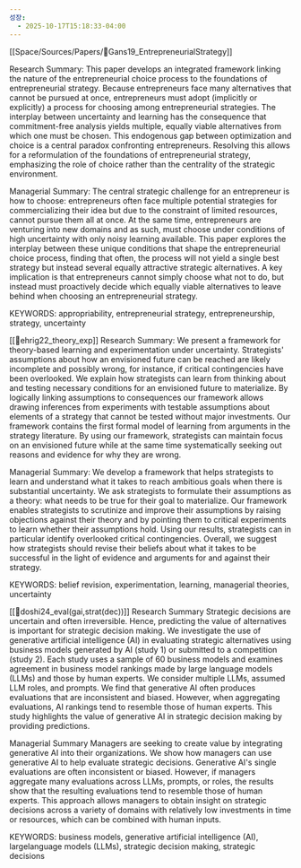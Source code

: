 ```yaml
---
성장:
  - 2025-10-17T15:18:33-04:00
---
```

 [[Space/Sources/Papers/📜Gans19_EntrepreneurialStrategy]]

Research Summary: This paper develops an integrated framework linking the nature of the entrepreneurial choice process to the foundations of entrepreneurial strategy. Because entrepreneurs face many alternatives that cannot be pursued at once, entrepreneurs must adopt (implicitly or explicitly) a process for choosing among entrepreneurial strategies. The interplay between uncertainty and learning has the consequence that commitment-free analysis yields multiple, equally viable alternatives from which one must be chosen. This endogenous gap between optimization and choice is a central paradox confronting entrepreneurs. Resolving this allows for a reformulation of the foundations of entrepreneurial strategy, emphasizing the role of choice rather than the centrality of the strategic environment.

Managerial Summary: The central strategic challenge for an entrepreneur is how to choose: entrepreneurs often face multiple potential strategies for commercializing their idea but due to the constraint of limited resources, cannot pursue them all at once. At the same time, entrepreneurs are venturing into new domains and as such, must choose under conditions of high uncertainty with only noisy learning available. This paper explores the interplay between these unique conditions that shape the entrepreneurial choice process, finding that often, the process will not yield a single best strategy but instead several equally attractive strategic alternatives. A key implication is that entrepreneurs cannot simply choose what not to do, but instead must proactively decide which equally viable alternatives to leave behind when choosing an entrepreneurial strategy.

KEYWORDS: appropriability, entrepreneurial strategy, entrepreneurship, strategy, uncertainty

[[📜ehrig22_theory_exp]]
Research Summary: We present a framework for theory-based learning and experimentation under uncertainty. Strategists' assumptions about how an envisioned future can be reached are likely incomplete and possibly wrong, for instance, if critical contingencies have been overlooked. We explain how strategists can learn from thinking about and testing necessary conditions for an envisioned future to materialize. By logically linking assumptions to consequences our framework allows drawing inferences from experiments with testable assumptions about elements of a strategy that cannot be tested without major investments. Our framework contains the first formal model of learning from arguments in the strategy literature. By using our framework, strategists can maintain focus on an envisioned future while at the same time systematically seeking out reasons and evidence for why they are wrong.

Managerial Summary: We develop a framework that helps strategists to learn and understand what it takes to reach ambitious goals when there is substantial uncertainty. We ask strategists to formulate their assumptions as a theory: what needs to be true for their goal to materialize. Our framework enables strategists to scrutinize and improve their assumptions by raising objections against their theory and by pointing them to critical experiments to learn whether their assumptions hold. Using our results, strategists can in particular identify overlooked critical contingencies. Overall, we suggest how strategists should revise their beliefs about what it takes to be successful in the light of evidence and arguments for and against their strategy.

KEYWORDS: belief revision, experimentation, learning, managerial theories, uncertainty

[[📜doshi24_eval(gai,strat(dec))]]
Research Summary
Strategic decisions are uncertain and often irreversible. Hence, predicting the value of alternatives is important for strategic decision making. We investigate the use of generative artificial intelligence (AI) in evaluating strategic alternatives using business models generated by AI (study 1) or submitted to a competition (study 2). Each study uses a sample of 60 business models and examines agreement in business model rankings made by large language models (LLMs) and those by human experts. We consider multiple LLMs, assumed LLM roles, and prompts. We find that generative AI often produces evaluations that are inconsistent and biased. However, when aggregating evaluations, AI rankings tend to resemble those of human experts. This study highlights the value of generative AI in strategic decision making by providing predictions.

Managerial Summary
Managers are seeking to create value by integrating generative AI into their organizations. We show how managers can use generative AI to help evaluate strategic decisions. Generative AI's single evaluations are often inconsistent or biased. However, if managers aggregate many evaluations across LLMs, prompts, or roles, the results show that the resulting evaluations tend to resemble those of human experts. This approach allows managers to obtain insight on strategic decisions across a variety of domains with relatively low investments in time or resources, which can be combined with human inputs.

KEYWORDS: business models, generative artificial intelligence (AI), largelanguage models (LLMs), strategic decision making, strategic decisions


